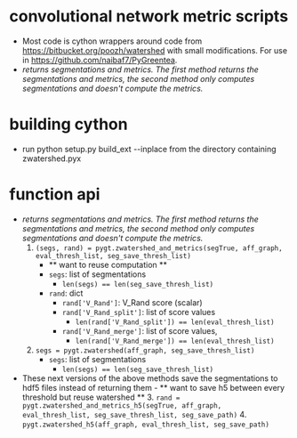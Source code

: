 # convolutional network metric scripts
- Most code is cython wrappers around code from https://bitbucket.org/poozh/watershed with small modifications.  For use in https://github.com/naibaf7/PyGreentea.
- *returns segmentations and metrics.  The first method returns the segmentations and metrics, the second method only computes segmentations and doesn't compute the metrics.*

# building cython
- run python setup.py build_ext --inplace from the directory containing zwatershed.pyx

# function api
- *returns segmentations and metrics.  The first method returns the segmentations and metrics, the second method only computes segmentations and doesn't compute the metrics.*
	1. `(segs, rand) = pygt.zwatershed_and_metrics(segTrue, aff_graph, eval_thresh_list, seg_save_thresh_list)`
		- ** want to reuse computation **
		- `segs`: list of segmentations
			- `len(segs) == len(seg_save_thresh_list)`
		- `rand`: dict
			- `rand['V_Rand']`:  V_Rand score (scalar)
			- `rand['V_Rand_split']`: list of score values
				- `len(rand['V_Rand_split']) == len(eval_thresh_list)`
			- `rand['V_Rand_merge']`: list of score values, 
				- `len(rand['V_Rand_merge']) == len(eval_thresh_list)`
	2. `segs = pygt.zwatershed(aff_graph, seg_save_thresh_list)` 
		- `segs`: list of segmentations
			- `len(segs) == len(seg_save_thresh_list)`
- These next versions of the above methods save the segmentations to hdf5 files instead of returning them
		- ** want to save h5 between every threshold but reuse watershed ** 
	3. `rand = pygt.zwatershed_and_metrics_h5(segTrue, aff_graph, eval_thresh_list, seg_save_thresh_list, seg_save_path)`
	4. `pygt.zwatershed_h5(aff_graph, eval_thresh_list, seg_save_path)`

